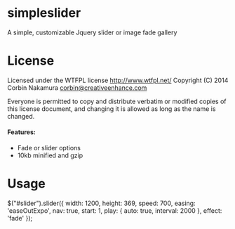 simpleslider
============

A simple, customizable Jquery slider or image fade gallery


License
============

Licensed under the WTFPL license http://www.wtfpl.net/
  Copyright (C) 2014 Corbin Nakamura <corbin@creativeenhance.com> 

  Everyone is permitted to copy and distribute verbatim or modified 
  copies of this license document, and changing it is allowed as long 
  as the name is changed. 

#### Features:
 * Fade or slider options
 * 10kb minified and gzip

Usage
============

 $("#slider").slider({
            width: 1200,
            height: 369,
            speed: 700,
            easing: 'easeOutExpo',
            nav: true,
            start: 1,
            play: {
                auto: true,
                interval: 2000
                  },
            effect: 'fade'
            });
